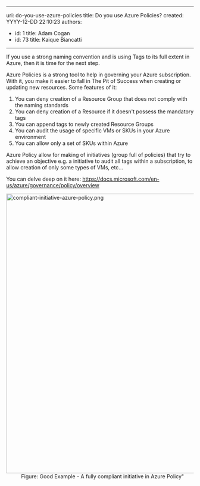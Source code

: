 

---
uri: do-you-use-azure-policies
title: Do you use Azure Policies?
created: YYYY-12-DD 22:10:23
authors:
  - id: 1
    title: Adam Cogan
  - id: 73
    title: Kaique Biancatti
---




<span class='intro'> <p>If you use a strong naming convention and is using Tags to its full extent in Azure, then it is time for the next step.</p><p>Azure Policies is a strong tool to help in governing your Azure subscription. With it, you make it easier to fall in The Pit of Success when creating or updating new resources. Some features of it&#58;<br></p> </span>

<ol><li>You can deny creation of a Resource Group that does not comply with the naming standards<br></li><li>You can deny creation of a Resource if it doesn't possess the mandatory tags</li><li>You can append tags to newly created Resource Groups</li><li>You can audit the usage of specific VMs or SKUs in your Azure environment</li><li>You can allow only a set of SKUs within Azure</li></ol><p>Azure Policy allow for making of initiatives (group full of policies) that try to achieve an objective e.g. a initiative to audit all tags within a subscription, to allow creation of only some types of VMs, etc...</p><p>You can delve deep on it here&#58;&#160;<a href="https&#58;//docs.microsoft.com/en-us/azure/governance/policy/overview">https&#58;//docs.microsoft.com/en-us/azure/governance/policy/overview</a></p>
<dl class="goodImage">
   <dt>
      <img src="/PublishingImages/compliant-initiative-azure-policy.png" alt="compliant-initiative-azure-policy.png" style="width&#58;750px;" />
   </dt><dd>Figure&#58; Good Example - A fully compliant initiative in Azure Policy&quot;</dd></dl>


